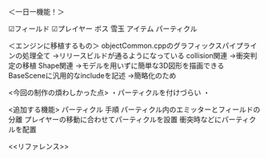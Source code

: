 ＜一日一機能！＞

☑フィールド
☑プレイヤー
ボス
雪玉
アイテム
パーティクル


＜エンジンに移植するもの＞
objectCommon.cppのグラフィックスパイプラインの処理全て
→リリースビルドが通るようになっている
collision関連
→衝突判定の移植
Shape関連
→モデルを用いずに簡単な3D図形を描画できる
BaseSceneに汎用的なincludeを記述
→簡略化のため

<今回の制作の煩わしかった点>
・パーティクルを付けづらい
・

<追加する機能>
パーティクル
手順
パーティクル内のエミッターとフィールドの分離
プレイヤーの移動に合わせてパーティクルを設置
衝突時などにパーティクルを配置



<<リファレンス>>
